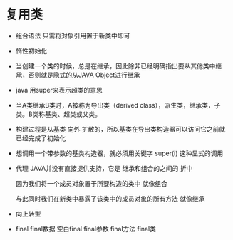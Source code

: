 # 复用类
- 组合语法 只需将对象引用置于新类中即可
- 惰性初始化
- 当创建一个类的时候，总是在继承，因此除非已经明确指出要从其他类中继承，否则就是隐式的从JAVA Object进行继承
- java 用super来表示超类的意思
- 当A类继承B类时，A被称为导出类（derived class），派生类，继承类，子类。B类称基类、超类或父类。
- 构建过程是从基类 向外 扩散的，所以基类在导出类构造器可以访问它之前就已经完成了初始化
- 想调用一个带参数的基类构造器，就必须用关键字 super(i) 这种显式的调用
- 代理 JAVA并没有直接提供支持，它是 继承和组合的之间的 折中

    因为我们将一个成员对象置于所要构造的类中 就像组合
    
    与此同时我们在新类中暴露了该类中的成员对象的所有方法 就像继承

- 向上转型 
- final final数据 空白final final参数 final方法 final类
